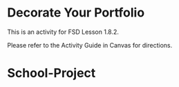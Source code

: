 # Decorate Your Portfolio

This is an activity for FSD Lesson 1.8.2.

Please refer to the Activity Guide in Canvas for directions.
# School-Project
